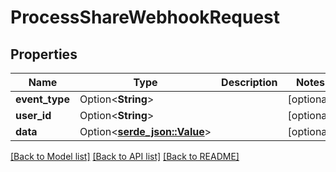 # ProcessShareWebhookRequest

## Properties

Name | Type | Description | Notes
------------ | ------------- | ------------- | -------------
**event_type** | Option<**String**> |  | [optional]
**user_id** | Option<**String**> |  | [optional]
**data** | Option<[**serde_json::Value**](.md)> |  | [optional]

[[Back to Model list]](../README.md#documentation-for-models) [[Back to API list]](../README.md#documentation-for-api-endpoints) [[Back to README]](../README.md)


